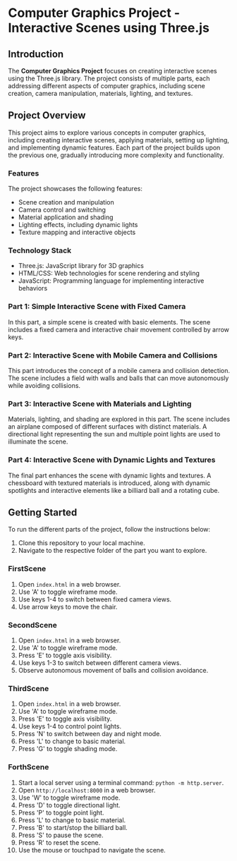 # Computer Graphics Project - Interactive Scenes using Three.js

## Introduction

The **Computer Graphics Project** focuses on creating interactive scenes using the Three.js library. The project consists of multiple parts, each addressing different aspects of computer graphics, including scene creation, camera manipulation, materials, lighting, and textures.

## Project Overview

This project aims to explore various concepts in computer graphics, including creating interactive scenes, applying materials, setting up lighting, and implementing dynamic features. Each part of the project builds upon the previous one, gradually introducing more complexity and functionality.

### Features

The project showcases the following features:

- Scene creation and manipulation
- Camera control and switching
- Material application and shading
- Lighting effects, including dynamic lights
- Texture mapping and interactive objects

### Technology Stack

- Three.js: JavaScript library for 3D graphics
- HTML/CSS: Web technologies for scene rendering and styling
- JavaScript: Programming language for implementing interactive behaviors

### Part 1: Simple Interactive Scene with Fixed Camera

In this part, a simple scene is created with basic elements. The scene includes a fixed camera and interactive chair movement controlled by arrow keys.

### Part 2: Interactive Scene with Mobile Camera and Collisions

This part introduces the concept of a mobile camera and collision detection. The scene includes a field with walls and balls that can move autonomously while avoiding collisions.

### Part 3: Interactive Scene with Materials and Lighting

Materials, lighting, and shading are explored in this part. The scene includes an airplane composed of different surfaces with distinct materials. A directional light representing the sun and multiple point lights are used to illuminate the scene.

### Part 4: Interactive Scene with Dynamic Lights and Textures

The final part enhances the scene with dynamic lights and textures. A chessboard with textured materials is introduced, along with dynamic spotlights and interactive elements like a billiard ball and a rotating cube.

## Getting Started

To run the different parts of the project, follow the instructions below:

1. Clone this repository to your local machine.
2. Navigate to the respective folder of the part you want to explore.

### FirstScene

1. Open `index.html` in a web browser.
2. Use 'A' to toggle wireframe mode.
3. Use keys 1-4 to switch between fixed camera views.
4. Use arrow keys to move the chair.

### SecondScene

1. Open `index.html` in a web browser.
2. Use 'A' to toggle wireframe mode.
3. Press 'E' to toggle axis visibility.
4. Use keys 1-3 to switch between different camera views.
5. Observe autonomous movement of balls and collision avoidance.

### ThirdScene

1. Open `index.html` in a web browser.
2. Use 'A' to toggle wireframe mode.
3. Press 'E' to toggle axis visibility.
4. Use keys 1-4 to control point lights.
5. Press 'N' to switch between day and night mode.
6. Press 'L' to change to basic material.
7. Press 'G' to toggle shading mode.

### ForthScene

1. Start a local server using a terminal command: `python -m http.server`.
2. Open `http://localhost:8000` in a web browser.
3. Use 'W' to toggle wireframe mode.
4. Press 'D' to toggle directional light.
5. Press 'P' to toggle point light.
6. Press 'L' to change to basic material.
7. Press 'B' to start/stop the billiard ball.
8. Press 'S' to pause the scene.
9. Press 'R' to reset the scene.
10. Use the mouse or touchpad to navigate the scene.
